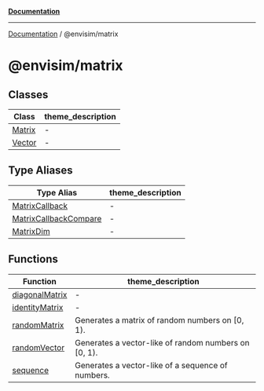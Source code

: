 [**Documentation**](../../README.md)

---

[Documentation](../../README.md) / @envisim/matrix

# @envisim/matrix

## Classes

| Class                       | theme_description |
| --------------------------- | ----------------- |
| [Matrix](classes/Matrix.md) | -                 |
| [Vector](classes/Vector.md) | -                 |

## Type Aliases

| Type Alias                                                     | theme_description |
| -------------------------------------------------------------- | ----------------- |
| [MatrixCallback](type-aliases/MatrixCallback.md)               | -                 |
| [MatrixCallbackCompare](type-aliases/MatrixCallbackCompare.md) | -                 |
| [MatrixDim](type-aliases/MatrixDim.md)                         | -                 |

## Functions

| Function                                      | theme_description                                    |
| --------------------------------------------- | ---------------------------------------------------- |
| [diagonalMatrix](functions/diagonalMatrix.md) | -                                                    |
| [identityMatrix](functions/identityMatrix.md) | -                                                    |
| [randomMatrix](functions/randomMatrix.md)     | Generates a matrix of random numbers on [0, 1).      |
| [randomVector](functions/randomVector.md)     | Generates a vector-like of random numbers on [0, 1). |
| [sequence](functions/sequence.md)             | Generates a vector-like of a sequence of numbers.    |
